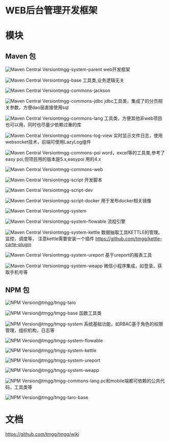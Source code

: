 # WEB后台管理开发框架

# 模块
## Maven 包
 
![Maven Central Version](https://img.shields.io/maven-central/v/io.github.tmgg/tmgg-system-parent)tmgg-system-parent
web开发框架
 
![Maven Central Version](https://img.shields.io/maven-central/v/io.github.tmgg/tmgg-base)tmgg-base
工具类,业务逻辑无关
 
![Maven Central Version](https://img.shields.io/maven-central/v/io.github.tmgg/tmgg-commons-jackson)tmgg-commons-jackson
 
![Maven Central Version](https://img.shields.io/maven-central/v/io.github.tmgg/tmgg-commons-jdbc)tmgg-commons-jdbc
jdbc工具类，集成了的分页相关参数，方便dao层直接使用sql
 
![Maven Central Version](https://img.shields.io/maven-central/v/io.github.tmgg/tmgg-commons-lang)tmgg-commons-lang
工具类，方便其他非web项目也可以用，同时也尽量少依赖过重的库
 
![Maven Central Version](https://img.shields.io/maven-central/v/io.github.tmgg/tmgg-commons-log-view)tmgg-commons-log-view
实时显示文件日志，使用websocket技术，前端可使用LazyLog组件
 
![Maven Central Version](https://img.shields.io/maven-central/v/io.github.tmgg/tmgg-commons-poi)tmgg-commons-poi
word，excel等的工具类,参考了easy poi,但项目用的版本是5.x,easypoi 用的4.x
 
![Maven Central Version](https://img.shields.io/maven-central/v/io.github.tmgg/tmgg-commons-web)tmgg-commons-web
 
![Maven Central Version](https://img.shields.io/maven-central/v/io.github.tmgg/tmgg-script)tmgg-script
开发脚本
 
![Maven Central Version](https://img.shields.io/maven-central/v/io.github.tmgg/tmgg-script-dev)tmgg-script-dev
 
![Maven Central Version](https://img.shields.io/maven-central/v/io.github.tmgg/tmgg-script-docker)tmgg-script-docker
用于发布docker相关镜像
 
![Maven Central Version](https://img.shields.io/maven-central/v/io.github.tmgg/tmgg-system)tmgg-system
 
![Maven Central Version](https://img.shields.io/maven-central/v/io.github.tmgg/tmgg-system-flowable)tmgg-system-flowable
流程引擎
 
![Maven Central Version](https://img.shields.io/maven-central/v/io.github.tmgg/tmgg-system-kettle)tmgg-system-kettle
数据抽取工具KETTLE的管理。监控，调度等， 注意kettle需要安装一个插件 https://github.com/tmgg/kettle-carte-plugin
 
![Maven Central Version](https://img.shields.io/maven-central/v/io.github.tmgg/tmgg-system-ureport)tmgg-system-ureport
基于ureport的报表工具
 
![Maven Central Version](https://img.shields.io/maven-central/v/io.github.tmgg/tmgg-system-weapp)tmgg-system-weapp
微信小程序集成，如登录，获取手机号等
## NPM 包
 
 ![NPM Version](https://img.shields.io/npm/v/@tmgg/tmgg-taro)@tmgg/tmgg-taro

 
 ![NPM Version](https://img.shields.io/npm/v/@tmgg/tmgg-base)@tmgg/tmgg-base
函数工具类
 
 ![NPM Version](https://img.shields.io/npm/v/@tmgg/tmgg-system)@tmgg/tmgg-system
系统基础功能，如RBAC基于角色的权限管理，组织机构，日志等
 
 ![NPM Version](https://img.shields.io/npm/v/@tmgg/tmgg-system-flowable)@tmgg/tmgg-system-flowable
 
 ![NPM Version](https://img.shields.io/npm/v/@tmgg/tmgg-system-kettle)@tmgg/tmgg-system-kettle
 
 ![NPM Version](https://img.shields.io/npm/v/@tmgg/tmgg-system-ureport)@tmgg/tmgg-system-ureport
 
 ![NPM Version](https://img.shields.io/npm/v/@tmgg/tmgg-system-weapp)@tmgg/tmgg-system-weapp
 
 ![NPM Version](https://img.shields.io/npm/v/@tmgg/tmgg-commons-lang)@tmgg/tmgg-commons-lang
pc和mobile端都可依赖的公共代码，工具类等
 
 ![NPM Version](https://img.shields.io/npm/v/@tmgg/tmgg-taro-base)@tmgg/tmgg-taro-base

# 文档
https://github.com/tmgg/tmgg/wiki

